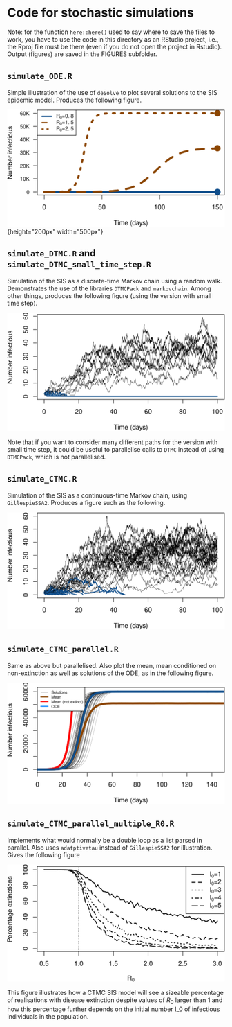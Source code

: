 # Code for stochastic simulations

Note: for the function `here::here()` used to say where to save the files to work, you have to use the code in this directory as an RStudio project, i.e., the Rproj file must be there (even if you do not open the project in Rstudio). Output (figures) are saved in the FIGURES subfolder.

## `simulate_ODE.R`
Simple illustration of the use of `deSolve` to plot several solutions to the SIS epidemic model. Produces the following figure.

![](FIGURES/ODE_SIS.png){height="200px" width="500px"}

## `simulate_DTMC.R` and `simulate_DTMC_small_time_step.R`
Simulation of the SIS as a discrete-time Markov chain using a random walk. Demonstrates the use of the libraries `DTMCPack` and `markovchain`. Among other things, produces the following figure (using the version with small time step).

![width:400px](FIGURES/several_DTMC_sims.png)

Note that if you want to consider many different paths for the version with small time step, it could be useful to parallelise calls to `DTMC` instead of using `DTMCPack`, which is not parallelised.


## `simulate_CTMC.R`
Simulation of the SIS as a continuous-time Markov chain, using `GillespieSSA2`. Produces a figure such as the following.

![width:300px](FIGURES/several_CTMC_sims.png)

## `simulate_CTMC_parallel.R`
Same as above but parallelised. Also plot the mean, mean conditioned on non-extinction as well as solutions of the ODE, as in the following figure.

![width:300px](FIGURES/many_CTMC_sims_with_means.png)

## `simulate_CTMC_parallel_multiple_R0.R`
Implements what would normally be a double loop as a list parsed in parallel. Also uses `adatptivetau` instead of `GillespieSSA2` for illustration. Gives the following figure

![width:400px](FIGURES/extinctions_fct_R0.png)

This figure illustrates how a CTMC SIS model will see a sizeable percentage of realisations with disease extinction despite values of $R_0$ larger than 1 and how this percentage further depends on the initial number I_0 of infectious individuals in the population.
